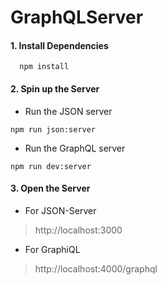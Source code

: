 # GraphQLServer

#### 1. Install Dependencies

```
  npm install
```

#### 2. Spin up the Server
* Run the JSON server
```
npm run json:server
```
* Run the GraphQL server
```
npm run dev:server
```

#### 3. Open the Server
* For JSON-Server
> http://localhost:3000

* For GraphiQL
> http://localhost:4000/graphql
